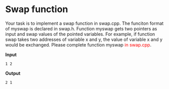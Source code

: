 # Swap function

Your task is to implement a swap function in swap.cpp. The funciton format of myswap is declared in swap.h.
Function myswap gets two pointers as input and swap values of the pointed variables. For example, if function swap takes two addresses of variable x and y, the value of variable x and y would be exchanged.
Please complete function myswap <span style="color: #f00;">in swap.cpp</span>.

**Input**
```
1 2
```

**Output**
```
2 1
```